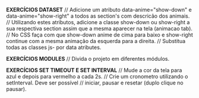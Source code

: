 **EXERCÍCIOS DATASET**
// Adicione um atributo data-anime="show-down" e data-anime="show-right" a todos as section's com descricão dos animais.
// Utilizando estes atributos, adicione a classe show-down ou show-right a sua respectiva section assim que a mesma aparecer na tela (animacao tab).
// No CSS faça com que show-down anime de cima para baixo e show-right continue com a mesma animação da esquerda para a direita.
// Substitua todas as classes js- por data atributes.


**EXERCÍCIOS MODULES**
// Divida o projeto em diferentes módulos.


**EXERCÍCIOS SET TIMEOUT E SET INTERVAL**
// Mude a cor da tela para azul e depois para vermelho a cada 2s.
// Crie um cronometro utilizando o setInterval. Deve ser possível
// iniciar, pausar e resetar (duplo clique no pausar).